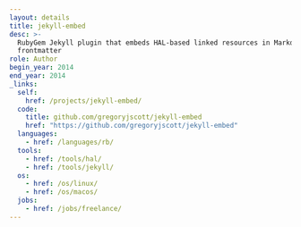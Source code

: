 ```yaml
---
layout: details
title: jekyll-embed
desc: >-
  RubyGem Jekyll plugin that embeds HAL-based linked resources in Markdown.
  frontmatter
role: Author
begin_year: 2014
end_year: 2014
_links:
  self:
    href: /projects/jekyll-embed/
  code:
    title: github.com/gregoryjscott/jekyll-embed
    href: "https://github.com/gregoryjscott/jekyll-embed"
  languages:
    - href: /languages/rb/
  tools:
    - href: /tools/hal/
    - href: /tools/jekyll/
  os:
    - href: /os/linux/
    - href: /os/macos/
  jobs:
    - href: /jobs/freelance/
---
```

